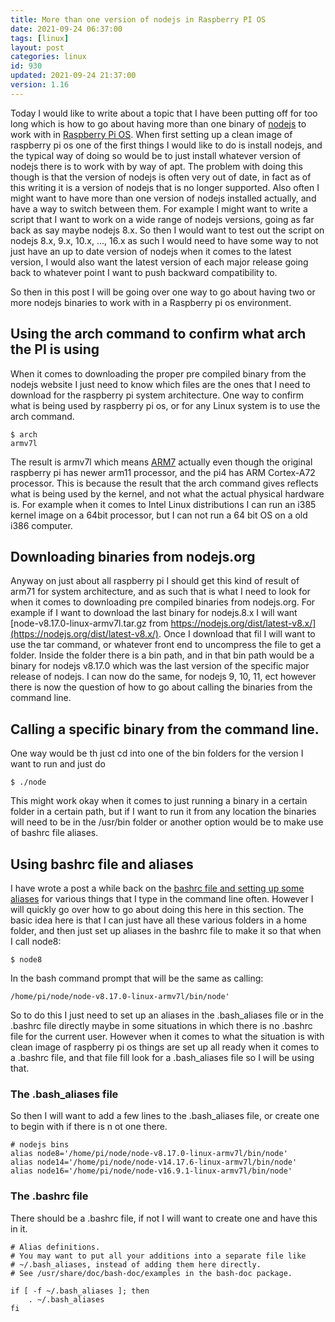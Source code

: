 ```yaml
---
title: More than one version of nodejs in Raspberry PI OS
date: 2021-09-24 06:37:00
tags: [linux]
layout: post
categories: linux
id: 930
updated: 2021-09-24 21:37:00
version: 1.16
---
```


Today I would like to write about a topic that I have been putting off for too long which is how to go about having more than one binary of [nodejs](/2017/04/05/nodejs-helloworld/) to work with in [Raspberry Pi OS](/2020/03/25/linux-raspbian-lite-getting-started/). When first setting up a clean image of raspberry pi os one of the first things I would like to do is install nodejs, and the typical way of doing so would be to just install whatever version of nodejs there is to work with by way of apt. The problem with doing this though is that the version of nodejs is often very out of date, in fact as of this writing it is a version of nodejs that is no longer supported. Also often I might want to have more than one version of nodejs installed actually, and have a way to switch between them. For example I might want to write a script that I want to work on a wide range of nodejs versions, going as far back as say maybe nodejs 8.x. So then I would want to test out the script on nodejs 8.x, 9.x, 10.x, ..., 16.x as such I would need to have some way to not just have an up to date version of nodejs when it comes to the latest version, I would also want the latest version of each major release going back to whatever point I want to push backward compatibility to.

So then in this post I will be going over one way to go about having two or more nodejs binaries to work with in a Raspberry pi os environment.

<!-- more -->


## Using the arch command to confirm what arch the PI is using

When it comes to downloading the proper pre compiled binary from the nodejs website I just need to know which files are the ones that I need to download for the raspberry pi system architecture. One way to confirm what is being used by raspberry pi os, or for any Linux system is to use the arch command.

```
$ arch
armv7l
```

The result is armv7l which means [ARM7](https://en.wikipedia.org/wiki/ARM7) actually even though the original raspberry pi has newer arm11 processor, and the pi4 has ARM Cortex-A72 processor. This is because the result that the arch command gives reflects what is being used by the kernel, and not what the actual physical hardware is. For example when it comes to Intel Linux distributions I can run an i385 kernel image on a 64bit processor, but I can not run a 64 bit OS on a old i386 computer. 

## Downloading binaries from nodejs.org

Anyway on just about all raspberry pi I should get this kind of result of arm71 for system architecture, and as such that is what I need to look for when it comes to downloading pre compiled binaries from nodejs.org. For example if I want to download the last binary for nodejs.8.x I will want [node-v8.17.0-linux-armv7l.tar.gz from https://nodejs.org/dist/latest-v8.x/](https://nodejs.org/dist/latest-v8.x/). Once I download that fil I will want to use the tar command, or whatever front end to uncompress the file to get a folder. Inside the folder there is a bin path, and in that bin path would be a binary for nodejs v8.17.0 which was the last version of the specific major release of nodejs. I can now do the same, for nodejs 9, 10, 11, ect however there is now the question of how to go about calling the binaries from the command line.

## Calling a specific binary from the command line.

One way would be th just cd into one of the bin folders for the version I want to run and just do

```
$ ./node
```

This might work okay when it comes to just running a binary in a certain folder in a certain path, but if I want to run it from any location the binaries will need to be in the /usr/bin folder or another option would be to make use of bashrc file aliases.

## Using bashrc file and aliases

I have wrote a post a while back on the [bashrc file and setting up some aliases](/2020/11/30/linux-bashrc-aliases/) for various things that I type in the command line often. However I will quickly go over how to go about doing this here in this section. The basic idea here is that I can just have all these various folders in a home folder, and then just set up aliases in the bashrc file to make it so that when I call node8:

```
$ node8
```

In the bash command prompt that will be the same as calling:

```
/home/pi/node/node-v8.17.0-linux-armv7l/bin/node'
```

So to do this I just need to set up an aliases in the .bash\_aliases file or in the .bashrc file directly maybe in some situations in which there is no .bashrc file for the current user. However when it comes to what the situation is with clean image of raspberry pi os things are set up all ready when it comes to a .bashrc file, and that file fill look for a .bash\_aliases file so I will be using that.

### The .bash_aliases file

So then I will want to add a few lines to the .bash\_aliases file, or create one to begin with if there is n ot one there.

```
# nodejs bins
alias node8='/home/pi/node/node-v8.17.0-linux-armv7l/bin/node'
alias node14='/home/pi/node/node-v14.17.6-linux-armv7l/bin/node'
alias node16='/home/pi/node/node-v16.9.1-linux-armv7l/bin/node'
```

### The .bashrc file

There should be a .bashrc file, if not I will want to create one and have this in it.

```
# Alias definitions.
# You may want to put all your additions into a separate file like
# ~/.bash_aliases, instead of adding them here directly.
# See /usr/share/doc/bash-doc/examples in the bash-doc package.
 
if [ -f ~/.bash_aliases ]; then
    . ~/.bash_aliases
fi
```